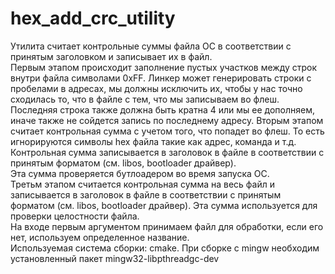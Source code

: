 hex_add_crc_utility
====================

Утилита считает контрольные суммы файла ОС в соответствии с принятым заголовком и записывает их в файл.  
Первым этапом происходит заполнение пустых участков между строк внутри файла символами 0xFF. Линкер может генерировать строки
с пробелами в адресах, мы должны исключить их, чтобы у нас точно сходилась то, что в файле с тем, что мы записываем во флеш.  
Последняя строка также должна быть кратна 4 или мы ее дополняем, иначе также не сойдется запись по последнему адресу.
Вторым этапом считает контрольная сумма с учетом того, что попадет во флеш. То есть игнорируются символы hex файла такие как адрес,
команда и т.д. Контрольная сумма записывается в заголовок в файле в соответствии с принятым форматом (см. libos, bootloader драйвер).  
Эта сумма проверяется бутлоадером во время запуска ОС.  
Третьм этапом считается контрольная сумма на весь файл и записывается в заголовок в файле в соответствии с принятым форматом (см. libos,
bootloader драйвер). Эта сумма используется для проверки целостности файла.  
На входе первым аргументом принимаем файл для обработки, если его нет, используем определенное название.  
Используемая система сборки: cmake.
При сборке с mingw необходим установленный пакет mingw32-libpthreadgc-dev